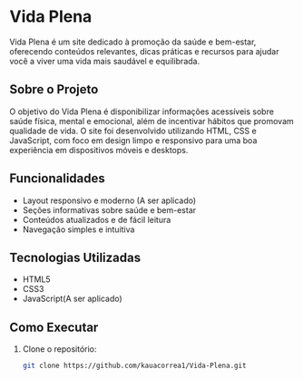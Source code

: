# Vida Plena

Vida Plena é um site dedicado à promoção da saúde e bem-estar, oferecendo conteúdos relevantes, dicas práticas e recursos para ajudar você a viver uma vida mais saudável e equilibrada.

## Sobre o Projeto

O objetivo do Vida Plena é disponibilizar informações acessíveis sobre saúde física, mental e emocional, além de incentivar hábitos que promovam qualidade de vida. O site foi desenvolvido utilizando HTML, CSS e JavaScript, com foco em design limpo e responsivo para uma boa experiência em dispositivos móveis e desktops.

## Funcionalidades

- Layout responsivo e moderno (A ser aplicado)
- Seções informativas sobre saúde e bem-estar
- Conteúdos atualizados e de fácil leitura
- Navegação simples e intuitiva

## Tecnologias Utilizadas

- HTML5
- CSS3
- JavaScript(A ser aplicado)

## Como Executar

1. Clone o repositório:
   ```bash
   git clone https://github.com/kauacorrea1/Vida-Plena.git
